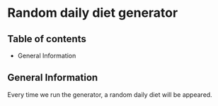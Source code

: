 # Random daily diet generator

## Table of contents
* General Information

## General Information
Every time we run the generator, a random daily diet will be appeared.

